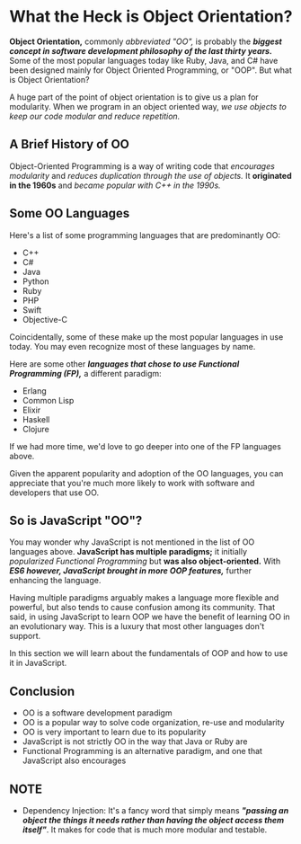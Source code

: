 # What the Heck is Object Orientation?
**Object Orientation,** commonly *abbreviated "OO",* is probably the ***biggest concept in software development philosophy of the last thirty years.*** Some of the most popular languages today like Ruby, Java, and C# have been designed mainly for Object Oriented Programming, or "OOP". But what is Object Orientation?

A huge part of the point of object orientation is to give us a plan for modularity. When we program in an object oriented way, *we use objects to keep our code modular and reduce repetition.*
## A Brief History of OO
Object-Oriented Programming is a way of writing code that *encourages modularity* and *reduces duplication through the use of objects.* It **originated in the 1960s** and *became popular with C++ in the 1990s.*

## Some OO Languages
Here's a list of some programming languages that are predominantly OO:
* C++
* C#
* Java
* Python
* Ruby
* PHP
* Swift
* Objective-C

Coincidentally, some of these make up the most popular languages in use today. You may even recognize most of these languages by name.

Here are some other *****languages that chose to use Functional Programming (FP),***** a different paradigm:

* Erlang
* Common Lisp
* Elixir
* Haskell
* Clojure

If we had more time, we'd love to go deeper into one of the FP languages above.

Given the apparent popularity and adoption of the OO languages, you can appreciate that you're much more likely to work with software and developers that use OO.

## So is JavaScript "OO"?
You may wonder why JavaScript is not mentioned in the list of OO languages above. **JavaScript has multiple paradigms;** it initially *popularized Functional Programming* but **was also object-oriented.** With *****ES6 however, JavaScript brought in more OOP features,***** further enhancing the language.

Having multiple paradigms arguably makes a language more flexible and powerful, but also tends to cause confusion among its community. That said, in using JavaScript to learn OOP we have the benefit of learning OO in an evolutionary way. This is a luxury that most other languages don't support.

In this section we will learn about the fundamentals of OOP and how to use it in JavaScript.

## Conclusion
* OO is a software development paradigm
* OO is a popular way to solve code organization, re-use and modularity
* OO is very important to learn due to its popularity
* JavaScript is not strictly OO in the way that Java or Ruby are
* Functional Programming is an alternative paradigm, and one that JavaScript also encourages

## NOTE
* Dependency Injection: It's a fancy word that simply means *****"passing an object the things it needs rather than having the object access them itself"*****. It makes for code that is much more modular and testable.